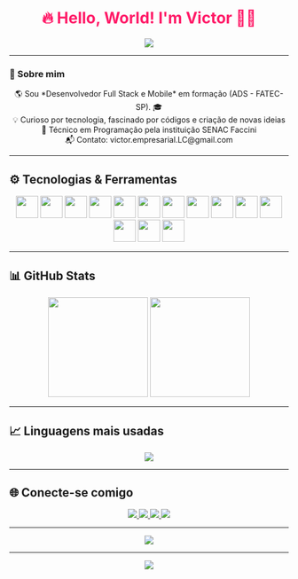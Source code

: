 <h1 align="center" style="color:#ff1b68;">🔥 Hello, World! I'm Victor 👨‍💻</h1>

<p align="center">
  <img src="https://capsule-render.vercel.app/api?type=waving&color=0:0f0c29,100:302b63&height=180&section=header&text=Victor%20Lima%20Conceição&fontSize=35&fontColor=fff&animation=fadeIn&fontAlignY=35"/>
</p>


---

### 🚀 Sobre mim

<p align="center">
  🌎 Sou *Desenvolvedor Full Stack e Mobile* em formação (ADS - FATEC-SP). 🎓 <br/>
  💡 Curioso por tecnologia, fascinado por códigos e criação de novas ideias <br/>
  🎯 Técnico em Programação pela instituição SENAC Faccini <br/>
  📬 Contato: victor.empresarial.LC@gmail.com
</p>

---

## ⚙️ Tecnologias & Ferramentas

<p align="center">
  <!-- Front-end -->
  <img src="https://cdn.jsdelivr.net/gh/devicons/devicon/icons/html5/html5-original.svg" width="40" height="40"/>
  <img src="https://cdn.jsdelivr.net/gh/devicons/devicon/icons/css3/css3-original.svg" width="40" height="40"/>
  <img src="https://cdn.jsdelivr.net/gh/devicons/devicon/icons/javascript/javascript-original.svg" width="40" height="40"/>
  <img src="https://cdn.jsdelivr.net/gh/devicons/devicon/icons/react/react-original.svg" width="40" height="40"/>
  <img src="https://cdn.jsdelivr.net/gh/devicons/devicon/icons/react/react-original-wordmark.svg" width="40" height="40"/>
  
  <!-- Back-end -->
  <img src="https://cdn.jsdelivr.net/gh/devicons/devicon/icons/nodejs/nodejs-original.svg" width="40" height="40"/>
  <img src="https://cdn.jsdelivr.net/gh/devicons/devicon/icons/php/php-original.svg" width="40" height="40"/>
  <img src="https://cdn.jsdelivr.net/gh/devicons/devicon/icons/mysql/mysql-original.svg" width="40" height="40"/>
  <img src="https://cdn.jsdelivr.net/gh/devicons/devicon/icons/python/python-original.svg" width="40" height="40"/>
  
  <!-- Mobile -->
  <img src="https://cdn.jsdelivr.net/gh/devicons/devicon/icons/android/android-original.svg" width="40" height="40"/>
  <img src="https://cdn.jsdelivr.net/gh/devicons/devicon/icons/react/react-original.svg" width="40" height="40"/>
  
  <!-- Outros -->
  <img src="https://cdn.jsdelivr.net/gh/devicons/devicon/icons/git/git-original.svg" width="40" height="40"/>
  <img src="https://cdn.jsdelivr.net/gh/devicons/devicon/icons/github/github-original.svg" width="40" height="40"/>
  <img src="https://cdn.jsdelivr.net/gh/devicons/devicon/icons/figma/figma-original.svg" width="40" height="40"/>
</p>


---

## 📊 GitHub Stats

<div align="center">
  <img height="180em" src="https://github-readme-stats.vercel.app/api?username=Ve3e3&show_icons=true&theme=tokyonight&include_all_commits=true&count_private=true"/>
  <img height="180em" src="https://github-readme-streak-stats.herokuapp.com/?user=Ve3e3&theme=tokyonight&hide_border=false"/>
</div>

---

## 📈 Linguagens mais usadas

<div align="center">
  <img src="https://github-readme-stats.vercel.app/api/top-langs/?username=Ve3e3&layout=compact&langs_count=8&theme=tokyonight&cache_seconds=3600&v=1" />
</div>

---

## 🌐 Conecte-se comigo

<p align="center">
  <a href="https://www.linkedin.com/in/victor-lima-concei%C3%A7%C3%A3o-a6666a345" target="_blank">
    <img src="https://img.shields.io/badge/LinkedIn-%230077B5.svg?&style=for-the-badge&logo=linkedin&logoColor=white"/>
  </a>
  <a href="https://www.instagram.com/victor_lim_a" target="_blank">
    <img src="https://img.shields.io/badge/Instagram-%23E1306C.svg?&style=for-the-badge&logo=instagram&logoColor=white"/>
  </a>
  <a href="mailto:victor.empresarial.LC@gmail.com">
    <img src="https://img.shields.io/badge/Gmail-%23D14836.svg?&style=for-the-badge&logo=gmail&logoColor=white"/>
  </a>
  <a href="https://github.com/Ve3e3" target="_blank">
    <img src="https://img.shields.io/badge/GitHub-171515?style=for-the-badge&logo=github&logoColor=white"/>
  </a>
</p>

---

<!-- Rodapé -->
<p align="center">
  <img src="https://capsule-render.vercel.app/api?type=waving&color=0:302b63,100:0f0c29&height=120&section=footer"/>
</p>
</p>

---

<p align="center">
  <img src="https://capsule-render.vercel.app/api?type=waving&color=ff0050&height=120&section=footer"/>
</p>
